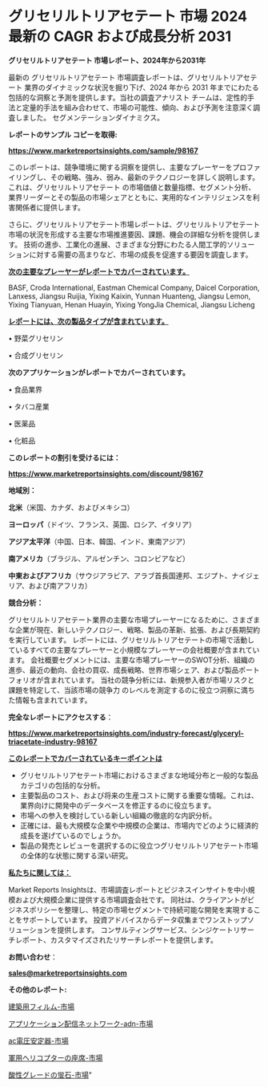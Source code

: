 # グリセリルトリアセテート 市場 2024 最新の CAGR および成長分析 2031

<strong>グリセリルトリアセテート 市場レポート、2024年から2031年</strong>

最新の グリセリルトリアセテート 市場調査レポートは、グリセリルトリアセテート 業界のダイナミックな状況を掘り下げ、2024 年から 2031 年までにわたる包括的な洞察と予測を提供します。当社の調査アナリスト チームは、定性的手法と定量的手法を組み合わせて、市場の可能性、傾向、および予測を注意深く調査しました。 セグメンテーションダイナミクス。



<strong>レポートのサンプル コピーを取得:</strong> <a href=https://www.marketreportsinsights.com/sample/98167>

<strong><u>https://www.marketreportsinsights.com/sample/98167</u></strong></a>

このレポートは、競争環境に関する洞察を提供し、主要なプレーヤーをプロファイリングし、その戦略、強み、弱み、最新のテクノロジーを詳しく説明します。 これは、グリセリルトリアセテート の市場価値と数量指標、セグメント分析、業界リーダーとその製品の市場シェアとともに、実用的なインテリジェンスを利害関係者に提供します。

さらに、グリセリルトリアセテート市場レポートは、グリセリルトリアセテート市場の状況を形成する主要な市場推進要因、課題、機会の詳細な分析を提供します。 技術の進歩、工業化の進展、さまざまな分野にわたる人間工学的ソリューションに対する需要の高まりなど、市場の成長を促進する要因を調査します。



<strong><u>次の主要なプレーヤーがレポートでカバーされています。</u></strong>

BASF, Croda International, Eastman Chemical Company, Daicel Corporation, Lanxess, Jiangsu Ruijia, Yixing Kaixin, Yunnan Huanteng, Jiangsu Lemon, Yixing Tianyuan, Henan Huayin, Yixing YongJia Chemical, Jiangsu Licheng



<strong><u><b>レポートには、次の製品タイプが含まれています。</b></u></strong>

• 野菜グリセリン

• 合成グリセリン



<strong><b>次のアプリケーションがレポートでカバーされています。</b></strong>

• 食品業界

• タバコ産業

• 医薬品

• 化粧品



<strong><b>このレポートの割引を受けるには：</b></strong><a href=https://www.marketreportsinsights.com/discount/98167>

<strong><u>https://www.marketreportsinsights.com/discount/98167</u></strong></a>



<strong>地域別：</strong>



<strong>北米</strong>（米国、カナダ、およびメキシコ）



<strong>ヨーロッパ</strong>（ドイツ、フランス、英国、ロシア、イタリア）



<strong>アジア太平洋</strong>（中国、日本、韓国、インド、東南アジア）



<strong>南アメリカ</strong>（ブラジル、アルゼンチン、コロンビアなど）



<strong>中東およびアフリカ</strong>（サウジアラビア、アラブ首長国連邦、エジプト、ナイジェリア、および南アフリカ）



<strong>競合分析：</strong>

グリセリルトリアセテート業界の主要な市場プレーヤーになるために、さまざまな企業が現在、新しいテクノロジー、戦略、製品の革新、拡張、および長期契約を実行しています。 レポートには、グリセリルトリアセテートの市場で活動しているすべての主要なプレーヤーと小規模なプレーヤーの会社概要が含まれています。 会社概要セグメントには、主要な市場プレーヤーのSWOT分析、組織の進歩、最近の動向、会社の買収、成長戦略、世界市場シェア、および製品ポートフォリオが含まれています。 当社の競争分析には、新規参入者が市場リスクと課題を特定して、当該市場の競争力 のレベルを測定するのに役立つ洞察に満ちた情報も含まれています。



<strong>完全なレポートにアクセスする</strong>：

<a href=https://www.marketreportsinsights.com/industry-forecast/glyceryl-triacetate-industry-98167>

<strong><u>https://www.marketreportsinsights.com/industry-forecast/glyceryl-triacetate-industry-98167</u></strong></a>



<strong><u><b>このレポートでカバーされているキーポイントは</b></u></strong>
<ul>
  <li>グリセリルトリアセテート市場におけるさまざまな地域分布と一般的な製品カテゴリの包括的な分析。</li>
  <li>主要製品のコスト、および将来の生産コストに関する重要な情報。これは、業界向けに開発中のデータベースを修正するのに役立ちます。</li>
  <li>市場への参入を検討している新しい組織の徹底的な内訳分析。</li>
  <li>正確には、最も大規模な企業や中規模の企業は、市場内でどのように経済的成長を遂げているのでしょうか。</li>
  <li>製品の発売とレビューを選択するのに役立つグリセリルトリアセテート市場の全体的な状態に関する深い研究。</li>
</ul>


<strong><u><b>私たちに関しては：</b></u></strong>

Market Reports Insightsは、市場調査レポートとビジネスインサイトを中小規模および大規模企業に提供する市場調査会社です。 同社は、クライアントがビジネスポリシーを整理し、特定の市場セグメントで持続可能な開発を実現することをサポートしています。 投資アドバイスからデータ収集までワンストップソリューションを提供します。 コンサルティングサービス、シンジケートリサーチレポート、カスタマイズされたリサーチレポートを提供します。



<strong><b>お問い合わせ</b></strong>：

<a href=mailto:sales@marketreportsinsights.com>

<strong><u>sales@marketreportsinsights.com</u></strong></a>



<strong>その他のレポート:</strong>

<a href=https://www.linkedin.com/pulse/建築用フィルム-市場-2023-競争分析と事業成長-2030-consumer-connection-collective-360-s2x4f/>建築用フィルム-市場</a>

<a href=https://www.linkedin.com/pulse/アプリケーション配信ネットワーク-adn-市場-2023-総利益と主要ベンダー-x6fuf/>アプリケーション配信ネットワーク-adn-市場</a>

<a href=https://www.linkedin.com/pulse/ac電圧安定器-市場-2023-新興市場-将来の動向と市場需要-2030-hpbxf/>ac電圧安定器-市場</a>

<a href=https://www.linkedin.com/pulse/軍用ヘリコプターの座席-市場-2023-最新の-cagr-および成長分析-zbhyf/>軍用ヘリコプターの座席-市場</a>

<a href=https://www.linkedin.com/pulse/酸性グレードの蛍石-市場-2023-swot-分析と最新イノベーション-c2kuf/>酸性グレードの蛍石-市場</a>"
